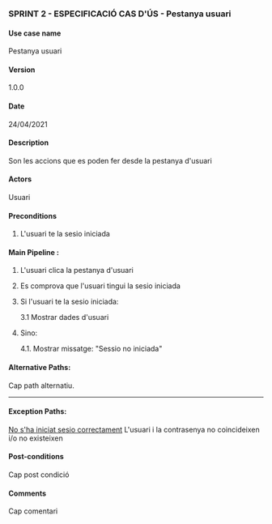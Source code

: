 ### SPRINT 2 - ESPECIFICACIÓ CAS D'ÚS - Pestanya usuari

#### Use case name
Pestanya usuari

#### Version
1.0.0

#### Date
24/04/2021

#### Description
Son les accions que es poden fer desde la pestanya d'usuari

#### Actors
Usuari

#### Preconditions
1. L'usuari te la sesio iniciada

#### Main Pipeline :

1. L'usuari clica la pestanya d'usuari

2. Es comprova que l'usuari tingui la sesio iniciada

3. Si l'usuari te la sesio iniciada:

    3.1 Mostrar dades d'usuari

4. Sino:
    
    4.1. Mostrar missatge: "Sessio no iniciada"

#### Alternative Paths:
Cap path alternatiu.

---
#### Exception Paths:

<u>No s'ha iniciat sesio correctament</u>
L'usuari i la contrasenya no coincideixen i/o no existeixen

#### Post-conditions
Cap post condició

#### Comments
Cap comentari
